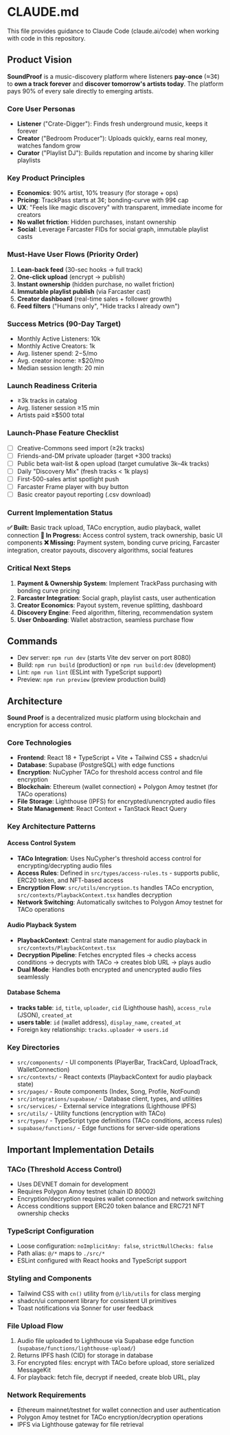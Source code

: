 # CLAUDE.md

This file provides guidance to Claude Code (claude.ai/code) when working with code in this repository.

## Product Vision

**SoundProof** is a music-discovery platform where listeners **pay-once** (≈3¢) to **own a track forever** and **discover tomorrow's artists today**. The platform pays 90% of every sale directly to emerging artists.

### Core User Personas
- **Listener** ("Crate-Digger"): Finds fresh underground music, keeps it forever
- **Creator** ("Bedroom Producer"): Uploads quickly, earns real money, watches fandom grow  
- **Curator** ("Playlist DJ"): Builds reputation and income by sharing killer playlists

### Key Product Principles
- **Economics**: 90% artist, 10% treasury (for storage + ops)
- **Pricing**: TrackPass starts at 3¢; bonding-curve with 99¢ cap
- **UX**: "Feels like magic discovery" with transparent, immediate income for creators
- **No wallet friction**: Hidden purchases, instant ownership
- **Social**: Leverage Farcaster FIDs for social graph, immutable playlist casts

### Must-Have User Flows (Priority Order)
1. **Lean-back feed** (30-sec hooks → full track)
2. **One-click upload** (encrypt → publish)
3. **Instant ownership** (hidden purchase, no wallet friction)
4. **Immutable playlist publish** (via Farcaster cast)
5. **Creator dashboard** (real-time sales + follower growth)
6. **Feed filters** ("Humans only", "Hide tracks I already own")

### Success Metrics (90-Day Target)
- Monthly Active Listeners: 10k
- Monthly Active Creators: 1k  
- Avg. listener spend: $2-$5/mo
- Avg. creator income: ≥$20/mo
- Median session length: 20 min

### Launch Readiness Criteria
- ≥3k tracks in catalog
- Avg. listener session ≥15 min
- Artists paid ≥$500 total

### Launch-Phase Feature Checklist
- [ ] Creative-Commons seed import (≥2k tracks)
- [ ] Friends-and-DM private uploader (target +300 tracks)
- [ ] Public beta wait-list & open upload (target cumulative 3k–4k tracks)
- [ ] Daily "Discovery Mix" (fresh tracks < 1k plays)
- [ ] First-500-sales artist spotlight push
- [ ] Farcaster Frame player with buy button
- [ ] Basic creator payout reporting (.csv download)

### Current Implementation Status
**✅ Built:** Basic track upload, TACo encryption, audio playback, wallet connection
**🚧 In Progress:** Access control system, track ownership, basic UI components
**❌ Missing:** Payment system, bonding curve pricing, Farcaster integration, creator payouts, discovery algorithms, social features

### Critical Next Steps
1. **Payment & Ownership System**: Implement TrackPass purchasing with bonding curve pricing
2. **Farcaster Integration**: Social graph, playlist casts, user authentication
3. **Creator Economics**: Payout system, revenue splitting, dashboard
4. **Discovery Engine**: Feed algorithm, filtering, recommendation system
5. **User Onboarding**: Wallet abstraction, seamless purchase flow

## Commands

- Dev server: `npm run dev` (starts Vite dev server on port 8080)
- Build: `npm run build` (production) or `npm run build:dev` (development)
- Lint: `npm run lint` (ESLint with TypeScript support)
- Preview: `npm run preview` (preview production build)

## Architecture

**Sound Proof** is a decentralized music platform using blockchain and encryption for access control.

### Core Technologies
- **Frontend**: React 18 + TypeScript + Vite + Tailwind CSS + shadcn/ui
- **Database**: Supabase (PostgreSQL) with edge functions
- **Encryption**: NuCypher TACo for threshold access control and file encryption
- **Blockchain**: Ethereum (wallet connection) + Polygon Amoy testnet (for TACo operations)
- **File Storage**: Lighthouse (IPFS) for encrypted/unencrypted audio files
- **State Management**: React Context + TanStack React Query

### Key Architecture Patterns

#### Access Control System
- **TACo Integration**: Uses NuCypher's threshold access control for encrypting/decrypting audio files
- **Access Rules**: Defined in `src/types/access-rules.ts` - supports public, ERC20 token, and NFT-based access
- **Encryption Flow**: `src/utils/encryption.ts` handles TACo encryption, `src/contexts/PlaybackContext.tsx` handles decryption
- **Network Switching**: Automatically switches to Polygon Amoy testnet for TACo operations

#### Audio Playback System
- **PlaybackContext**: Central state management for audio playback in `src/contexts/PlaybackContext.tsx`
- **Decryption Pipeline**: Fetches encrypted files → checks access conditions → decrypts with TACo → creates blob URL → plays audio
- **Dual Mode**: Handles both encrypted and unencrypted audio files seamlessly

#### Database Schema
- **tracks table**: `id`, `title`, `uploader`, `cid` (Lighthouse hash), `access_rule` (JSON), `created_at`
- **users table**: `id` (wallet address), `display_name`, `created_at`
- Foreign key relationship: `tracks.uploader` → `users.id`

### Key Directories
- `src/components/` - UI components (PlayerBar, TrackCard, UploadTrack, WalletConnection)
- `src/contexts/` - React contexts (PlaybackContext for audio playback state)
- `src/pages/` - Route components (Index, Song, Profile, NotFound)
- `src/integrations/supabase/` - Database client, types, and utilities
- `src/services/` - External service integrations (Lighthouse IPFS)
- `src/utils/` - Utility functions (encryption with TACo)
- `src/types/` - TypeScript type definitions (TACo conditions, access rules)
- `supabase/functions/` - Edge functions for server-side operations

## Important Implementation Details

### TACo (Threshold Access Control)
- Uses DEVNET domain for development
- Requires Polygon Amoy testnet (chain ID 80002)
- Encryption/decryption requires wallet connection and network switching
- Access conditions support ERC20 token balance and ERC721 NFT ownership checks

### TypeScript Configuration
- Loose configuration: `noImplicitAny: false`, `strictNullChecks: false`
- Path alias: `@/*` maps to `./src/*`
- ESLint configured with React hooks and TypeScript support

### Styling and Components
- Tailwind CSS with `cn()` utility from `@/lib/utils` for class merging
- shadcn/ui component library for consistent UI primitives
- Toast notifications via Sonner for user feedback

### File Upload Flow
1. Audio file uploaded to Lighthouse via Supabase edge function (`supabase/functions/lighthouse-upload/`)
2. Returns IPFS hash (CID) for storage in database
3. For encrypted files: encrypt with TACo before upload, store serialized MessageKit
4. For playback: fetch file, decrypt if needed, create blob URL, play

### Network Requirements
- Ethereum mainnet/testnet for wallet connection and user authentication
- Polygon Amoy testnet for TACo encryption/decryption operations
- IPFS via Lighthouse gateway for file retrieval